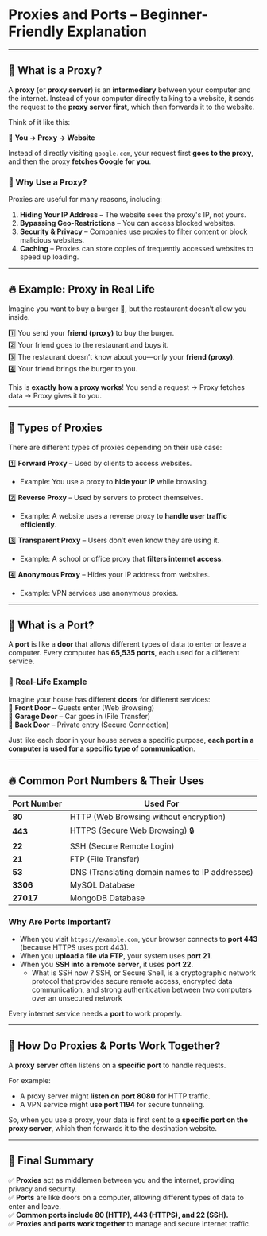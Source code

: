 # Proxies and Ports – Beginner-Friendly Explanation  

---

## 📌 What is a Proxy?  
A **proxy** (or **proxy server**) is an **intermediary** between your computer and the internet. Instead of your computer directly talking to a website, it sends the request to the **proxy server first**, which then forwards it to the website.  

Think of it like this:  

🧑 **You → Proxy → Website**  

Instead of directly visiting `google.com`, your request first **goes to the proxy**, and then the proxy **fetches Google for you**.  

### 🔹 Why Use a Proxy?
Proxies are useful for many reasons, including:  
1. **Hiding Your IP Address** – The website sees the proxy's IP, not yours.  
2. **Bypassing Geo-Restrictions** – You can access blocked websites.  
3. **Security & Privacy** – Companies use proxies to filter content or block malicious websites.  
4. **Caching** – Proxies can store copies of frequently accessed websites to speed up loading.  

---

## 🔥 Example: Proxy in Real Life
Imagine you want to buy a burger 🍔, but the restaurant doesn’t allow you inside.  

1️⃣ You send your **friend (proxy)** to buy the burger.  
2️⃣ Your friend goes to the restaurant and buys it.  
3️⃣ The restaurant doesn’t know about you—only your **friend (proxy)**.  
4️⃣ Your friend brings the burger to you.  

This is **exactly how a proxy works**! You send a request → Proxy fetches data → Proxy gives it to you.  

---

## 🔹 Types of Proxies
There are different types of proxies depending on their use case:  

1️⃣ **Forward Proxy** – Used by clients to access websites.  
   - Example: You use a proxy to **hide your IP** while browsing.  

2️⃣ **Reverse Proxy** – Used by servers to protect themselves.  
   - Example: A website uses a reverse proxy to **handle user traffic efficiently**.  

3️⃣ **Transparent Proxy** – Users don’t even know they are using it.  
   - Example: A school or office proxy that **filters internet access**.  

4️⃣ **Anonymous Proxy** – Hides your IP address from websites.  
   - Example: VPN services use anonymous proxies.  

---

## 📌 What is a Port?
A **port** is like a **door** that allows different types of data to enter or leave a computer. Every computer has **65,535 ports**, each used for a different service.  

### 🔹 Real-Life Example
Imagine your house has different **doors** for different services:  
🚪 **Front Door** – Guests enter (Web Browsing)  
🚪 **Garage Door** – Car goes in (File Transfer)  
🚪 **Back Door** – Private entry (Secure Connection)  

Just like each door in your house serves a specific purpose, **each port in a computer is used for a specific type of communication**.  

---

## 🔥 Common Port Numbers & Their Uses
| **Port Number** | **Used For** |
|---------------|-------------|
| **80** | HTTP (Web Browsing without encryption) |
| **443** | HTTPS (Secure Web Browsing) 🔒 |
| **22** | SSH (Secure Remote Login) |
| **21** | FTP (File Transfer) |
| **53** | DNS (Translating domain names to IP addresses) |
| **3306** | MySQL Database |
| **27017** | MongoDB Database |

### **Why Are Ports Important?**
- When you visit `https://example.com`, your browser connects to **port 443** (because HTTPS uses port 443).  
- When you **upload a file via FTP**, your system uses **port 21**.  
- When you **SSH into a remote server**, it uses **port 22**.
  - What is SSH now ? SSH, or Secure Shell, is a cryptographic network protocol that provides secure remote access, encrypted data communication, and strong authentication between two computers over an unsecured network

Every internet service needs a **port** to work properly.  

---

## 📌 How Do Proxies & Ports Work Together?
A **proxy server** often listens on a **specific port** to handle requests.  

For example:  
- A proxy server might **listen on port 8080** for HTTP traffic.  
- A VPN service might **use port 1194** for secure tunneling.  

So, when you use a proxy, your data is first sent to a **specific port on the proxy server**, which then forwards it to the destination website.  

---

## 📌 Final Summary
✅ **Proxies** act as middlemen between you and the internet, providing privacy and security.  
✅ **Ports** are like doors on a computer, allowing different types of data to enter and leave.  
✅ **Common ports include 80 (HTTP), 443 (HTTPS), and 22 (SSH).**  
✅ **Proxies and ports work together** to manage and secure internet traffic.  